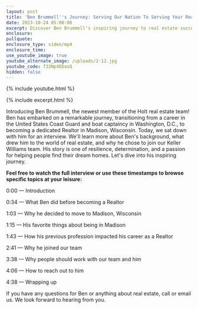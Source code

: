 ```yaml
---
layout: post
title: 'Ben Brummell''s Journey: Serving Our Nation To Serving Your Real Estate Needs'
date: 2023-10-24 05:00:00
excerpt: Discover Ben Brummell's inspiring journey to real estate success.
enclosure:
pullquote:
enclosure_type: video/mp4
enclosure_time:
use_youtube_image: true
youtube_alternate_image: /uploads/2-12.jpg
youtube_code: f33Np4EDasQ
hidden: false
---
```

{% include youtube.html %}

{% include excerpt.html %}

Introducing Ben Brummell, the newest member of the Holt real estate team! Ben has embarked on a remarkable journey, transitioning from a career in the United States Coast Guard and boat captaincy in Washington, D.C., to becoming a dedicated Realtor in Madison, Wisconsin. Today, we sat down with him for an interview. We'll learn more about Ben's background, what drew him to the world of real estate, and why he chose to join our Keller Williams team. His story is one of resilience, determination, and a passion for helping people find their dream homes. Let's dive into his inspiring journey.

**Feel free to watch the full interview or use these timestamps to browse specific topics at your leisure:**

0:00 — Introduction

0:34 — What Ben did before becoming a Realtor

1:03 — Why he decided to move to Madison, Wisconsin

1:15 — His favorite things about being in Madison

1:43 — How his previous profession impacted his career as a Realtor

2:41 — Why he joined our team

3:38 — Why people should work with our team and him

4:06 — How to reach out to him

4:38 — Wrapping up

If you have any questions for Ben or anything about real estate, call or email us. We look forward to hearing from you.
